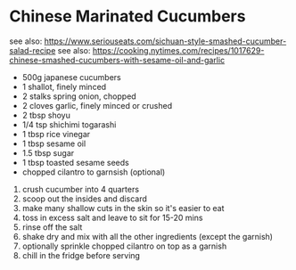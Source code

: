 # Chinese Marinated Cucumbers

see also: https://www.seriouseats.com/sichuan-style-smashed-cucumber-salad-recipe
see also: https://cooking.nytimes.com/recipes/1017629-chinese-smashed-cucumbers-with-sesame-oil-and-garlic

* 500g japanese cucumbers
* 1 shallot, finely minced
* 2 stalks spring onion, chopped
* 2 cloves garlic, finely minced or crushed
* 2 tbsp shoyu
* 1/4 tsp shichimi togarashi
* 1 tbsp rice vinegar
* 1 tbsp sesame oil
* 1.5 tbsp sugar
* 1 tbsp toasted sesame seeds
* chopped cilantro to garnsish (optional)

1. crush cucumber into 4 quarters
2. scoop out the insides and discard
3. make many shallow cuts in the skin so it's easier to eat
4. toss in excess salt and leave to sit for 15-20 mins
5. rinse off the salt
6. shake dry and mix with all the other ingredients (except the garnish)
7. optionally sprinkle chopped cilantro on top as a garnish
8. chill in the fridge before serving
